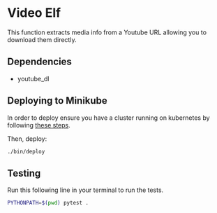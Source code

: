# Video Elf #
This function extracts media info from a Youtube URL allowing you to download them directly.


## Dependencies ##
- youtube_dl


## Deploying to Minikube ##
In order to deploy ensure you have a cluster running on kubernetes by following [these steps](https://github.com/nuclio/nuclio/blob/0.2.4/docs/setup/k8s/getting-started-k8s.md).


Then, deploy:
```bash
./bin/deploy
```


## Testing ##

Run this following line in your terminal to run the tests.

```bash
PYTHONPATH=$(pwd) pytest .
```

